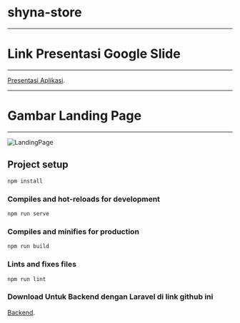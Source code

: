 # shyna-store

*******************
# Link Presentasi Google Slide
*******************

[Presentasi Aplikasi](https://docs.google.com/presentation/d/1GR83QXIsWbFmenAjzWm1YD2Ig2ZnOgRP/edit#slide=id.p1).

*******************
# Gambar Landing Page
*******************
![LandingPage](https://user-images.githubusercontent.com/48813665/83311480-95e6fc00-a239-11ea-91a0-5b972d94d383.png)

## Project setup
```
npm install
```

### Compiles and hot-reloads for development
```
npm run serve
```

### Compiles and minifies for production
```
npm run build
```

### Lints and fixes files
```
npm run lint
```

### Download Untuk Backend dengan Laravel di link github ini
 [Backend](https://github.com/rafliaryansyah/store-laravue).
